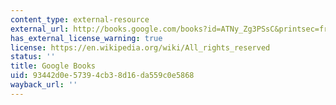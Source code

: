 ```yaml
---
content_type: external-resource
external_url: http://books.google.com/books?id=ATNy_Zg3PSsC&printsec=frontcover
has_external_license_warning: true
license: https://en.wikipedia.org/wiki/All_rights_reserved
status: ''
title: Google Books
uid: 93442d0e-5739-4cb3-8d16-da559c0e5868
wayback_url: ''
---
```

